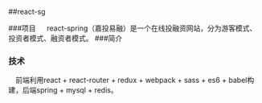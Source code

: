 ##react-sg

###项目
&emsp; react-spring（嘉投易融）是一个在线投融资网站，分为游客模式、投资者模式、融资者模式。
###简介

### 技术
&emsp;前端利用react + react-router + redux + webpack + sass + es6 + babel构建，后端spring + mysql + redis。

